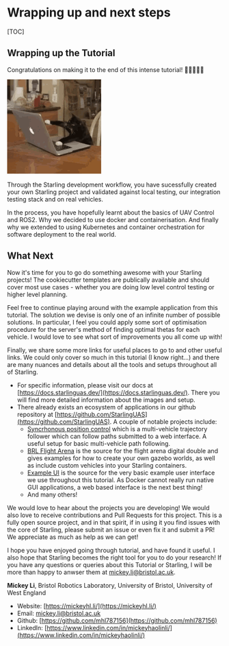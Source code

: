#  Wrapping up and next steps

[TOC]

## Wrapping up the Tutorial

Congratulations on making it to the end of this intense tutorial! 🥳🥳🎉🎉🎉

![cat](imgs/wrapup/kitten-cat.gif)


Through the Starling development workflow, you have sucessfully created your own Starling project and validated against local testing, our integration testing stack and on real vehicles.

In the process, you have hopefully learnt about the basics of UAV Control and ROS2. Why we decided to use docker and containerisation. And finally why we extended to using Kubernetes and container orchestration for software deployment to the real world.

## What Next

Now it's time for you to go do something awesome with your Starling projects! The cookiecutter templates are publically available and should cover most use cases - whether you are doing low level control testing or higher level planning.

Feel free to continue playing around with the example application from this tutorial. The solution we devise is only one of an infinite number of possible solutions. In particular, I feel you could apply some sort of optimisation procedure for the server's method of finding optimal thetas for each vehicle. I would love to see what sort of improvements you all come up with!

Finally, we share some more links for useful places to go to and other useful links. We could only cover so much in this tutorial (I know right...) and there are many nuances and details about all the tools and setups throughout all of Starling.

- For specific information, please visit our docs at [https://docs.starlinguas.dev/](https://docs.starlinguas.dev/). There you will find more detailed information about the images and setup.
- There already exists an ecosystem of applications in our github repository at [https://github.com/StarlingUAS](https://github.com/StarlingUAS). A couple of notable projects include:
    - [Syncrhonous position control](https://github.com/StarlingUAS/synchronous_position_trajectory_controller) which is a multi-vehicle trajectory follower which can follow paths submitted to a web interface. A useful setup for basic multi-vehicle path following.
    - [BRL Flight Arena](https://github.com/StarlingUAS/BRLFlightArenaGazebo) is the source for the flight arena digital double and gives examples for how to create your own gazebo worlds, as well as include custom vehicles into your Starling containers.
    - [Example UI](https://github.com/StarlingUAS/starling_ui_example) is the source for the very basic example user interface we use throughout this tutorial. As Docker cannot really run native GUI applications, a web based interface is the next best thing!
    - And many others!

We would love to hear about the projects you are developing! We would also love to receive contributions and Pull Requests for this project. This is a fully open source project, and in that spirit, if in using it you find issues with the core of Starling, please submit an issue or even fix it and submit a PR! We appreciate as much as help as we can get!

I hope you have enjoyed going through tutorial, and have found it useful. I also hope that Starling becomes the right tool for you to do your research! If you have any questions or queries about this Tutorial or Starling, I will be more than happy to anwser them at [mickey.li@bristol.ac.uk](mailto:mickey.li@bristol.ac.uk).

**Mickey Li**, Bristol Robotics Laboratory, University of Bristol, University of West England

- Website: [https://mickeyhl.li/](https://mickeyhl.li/)
- Email: [mickey.li@bristol.ac.uk](mailto:mickey.li@bristol.ac.uk)
- Github: [https://github.com/mhl787156](https://github.com/mhl787156)
- LinkedIn: [https://www.linkedin.com/in/mickeyhaolinli/](https://www.linkedin.com/in/mickeyhaolinli/)